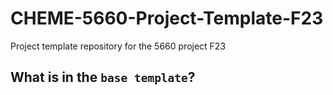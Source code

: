# CHEME-5660-Project-Template-F23
Project template repository for the 5660 project F23

## What is in the `base template`?

